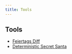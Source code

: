 ```yaml
---
title: Tools
---
```


## Tools

- [Feiertags Diff](/tools/feiertags-diff?current=Bayern&incoming=Berlin&incoming=Sachsen)
- [Deterministic Secret Santa](/tools/secret-santa.md)